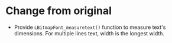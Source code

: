 # Change from original

- Provide `LBitmapFont_measuretext()` function to measure text's dimensions. For multiple lines text, width is the longest width.
